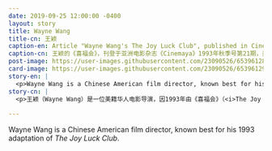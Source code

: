 ```yaml
---
date: 2019-09-25 12:00:00 -0400
layout: story
title: Wayne Wang
title-cn: 王颖
caption-en: Article "Wayne Wang's The Joy Luck Club", published in Cinemaya, The Asian film magazine, Issue Autumn 1993 No. 21,<br>Museum of Chinese in America (MOCA) Library
caption-cn: 王颖的《喜福会》，刊登于亚洲电影杂志《Cinemaya》1993年秋季号第21期，美国华人博物馆（MOCA）图书馆馆藏
post-image: https://user-images.githubusercontent.com/23090526/65396128-fc458180-dd70-11e9-8e1a-2d5aabe930b0.jpg
card-image: https://user-images.githubusercontent.com/23090526/65396129-fd76ae80-dd70-11e9-9d91-ef565de6bb34.jpg
story-en: |
  <p>Wayne Wang is a Chinese American film director, known best for his 1993 adaptation of <i>The Joy Luck Club</i>.Wang was born Hong Kong in 1949 and named after his father’s favorite movie star, John Wayne. Wang’s parents sent him to the U.S. to prepare for medical school but he fell in love with the arts instead and studied film and television at California College of Arts and Crafts in Oakland. Wang’s early films often grappled with the experiences of the Chinese diaspora: in his debut film, <i>Chan is Missing</i>(1982), Wang explored the daily ins and outs of Chinatown, a depiction that contrasted Hollywood’s typical use of the neighborhood as a racially coded signifier of mystery and danger. His family comedy about a Chinese American mother and daughter relationship, <i>Dim Sum: A Little Bit of Heart</i>, solidified his reputation before he created his most well-known film, <i>The Joy Luck Club</i> (1993). Wang would go on to release several successful feature films over his career. With the release of <i>Crazy Rich Asians</i> last year, the first film since <i>The Joy Luck Club</i> to have a majority Asian cast, the trailblazing legacy of Wang remains more relevant than ever.</p>
story-cn: |
  <p>王颖（Wayne Wang）是一位美籍华人电影导演，因1993年由《喜福会》（<i>The Joy Luck Club</i>）改编的电影而闻名。王颖1949年出生于香港，以他父亲最喜欢的电影明星John Wayne的名字命名。王颖的父母送他去美国上医学院，但他却爱上了艺术，在奥克兰的加州艺术学院(California College of Arts and Crafts)学习影视。王颖早期的电影常常与散居海外的华人的经历有关：在他的处女作《寻人》（<i>Chan is Missing</i> 1982），王先生探索了唐人街的日常生活，与好莱坞将唐人街作为神秘和危险的种族象征的典型做法形成了对比。他的家庭喜剧《点心》（<i>Dim Sum: A Little Bit of Heart</i>）讲述了一个美籍华人母亲和她的女儿之间的关系，这部剧在他创作出自己最出名的电影《喜福会》（<i>The Joy Luck Club</i> 1993）之前确定了他在电影界的地位。在他的职业生涯中，王先生后续又发行了几部成功的故事片。去年上映的《摘金奇缘》（<i>Crazy Rich Asians</i>）是继《喜福会》之后的第一部亚裔演员占多数的电影，在这一点上，王颖留给后人的，是迄今为止最为重要的。</p>
  
---
```

Wayne Wang is a Chinese American film director, known best for his 1993 adaptation of <i>The Joy Luck Club</i>.
